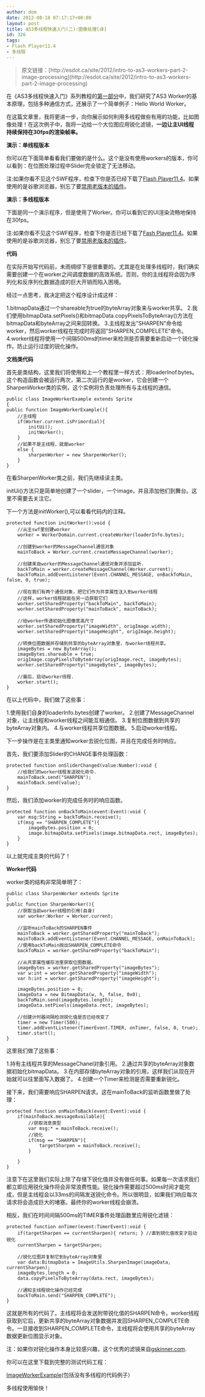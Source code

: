```yaml
---
author: dom
date: 2012-08-18 07:17:17+00:00
layout: post
title: AS3多线程快速入门(二):图像处理[译]
id: 326
tags:
- Flash Player11.4
- 多线程
---
```


<blockquote>原文链接：[http://esdot.ca/site/2012/intro-to-as3-workers-part-2-image-processing](http://esdot.ca/site/2012/intro-to-as3-workers-part-2-image-processing)</blockquote>




在《AS3多线程快速入门》系列教程的[第一部分](http://esdot.ca/site/2012/intro-to-as3-workers-hello-world)中，我们研究了AS3 Worker的基本原理，包括多种通信方式，还展示了一个简单例子：Hello World Worker。

在这篇文章里，我将更进一步，向你展示如何利用多线程做些有用的功能，比如图像处理！在这次例子中，我将一边给一个大位图应用锐化滤镜，**一边让主UI线程持续保持在30fps的渲染帧率。**

**演示：单线程版本**

你可以在下面简单看看我们要做的是什么。这个是没有使用workers的版本，你可以看到：在位图处理过程中Slider完全锁定了无法移动。<!-- more -->



注:如果你看不见这个SWF程序，检查下你是否已经下载了[Flash Player11.4](http://labs.adobe.com/technologies/flashplatformruntimes/flashplayer11-4/)。如果使用的是谷歌浏览器，别忘了要[禁用老版本的插件](http://www.howtogeek.com/howto/16705/disable-the-old-adobe-flash-plugin-in-google-chrome/)。

**演示：多线程版本**

下面是同一个演示程序，但是使用了Worker。你可以看到它的UI渲染流畅地保持在30fps。



注:如果你看不见这个SWF程序，检查下你是否已经下载了[Fash Player11.4](http://labs.adobe.com/technologies/flashplatformruntimes/flashplayer11-4/)。如果使用的是谷歌浏览器，别忘了要[禁用老版本的插件](http://www.howtogeek.com/howto/16705/disable-the-old-adobe-flash-plugin-in-google-chrome/)。

**代码**

在实际开始写代码前，未雨绸缪下是很重要的。尤其是在处理多线程时，我们确实需要创建一个在worker之间调度数据的高效系统。否则，你的主线程将会因为序列化和反序列化数据造成的巨大开销而陷入困境。

经过一点思考，我决定把这个程序设计成这样：

1.bitmapData通过一个shareable为true的byteArray对象来与worker共享。
2.我们使用bitmapData.setPixels()和bitmapData.copyPixelsToByteArray()方法在bitmapData和byteArray之间来回转换。
3.主线程发出"SHARPEN"命令给worker，然后worker线程在完成时将返回"SHARPEN_COMPELETE"命令。
4.worker线程将使用一个间隔500ms的timer来检测是否需要重新启动一个锐化操作。防止运行过度的锐化操作。

**文档类代码**

首先是类结构，这里我们将使用和上一个教程里一样方式：用loaderInof.bytes。这个构造函数会被运行两次，第二次运行的是worker，它会创建一个SharpenWorker类的实例，这个实例将负责处理所有与主线程的通信。

    
    
    public class ImageWorkerExample extends Sprite
    {
    public function ImageWorkerExample(){
    	//主线程
    	if(Worker.current.isPrimordial){
    		initUi();
    		initWorker();
    	} 
    	//如果不是主线程，就是worker
    	else {
    		sharpenWorker = new SharpenWorker();
    	}
    }
    


在看SharpenWorker类之前，我们先继续读主类。

initUi()方法只是简单地创建了一个slider，一个image，并且添加他们到舞台。这里不需要去关注它。

下一个方法是initWorker(),可以看看代码内的注释。

    
    
    protected function initWorker():void {
    	//从主swf里创建worker 
    	worker = WorkerDomain.current.createWorker(loaderInfo.bytes);
    
    	//创建到worker的MessageChannel通信对象
    	mainToBack = Worker.current.createMessageChannel(worker);
    
    	//创建来自worker的MessageChannel通信对象并添加监听.
    	backToMain = worker.createMessageChannel(Worker.current);
    	backToMain.addEventListener(Event.CHANNEL_MESSAGE, onBackToMain, false, 0, true);
    
    	//现在我们有两个通信对象，把它们作为共享属性注入到worker线程
    	//这样，worker线程就能在另一边获取它们
    	worker.setSharedProperty("backToMain", backToMain);
    	worker.setSharedProperty("mainToBack", mainToBack);
    
    	//给worker传递初始化图像宽高尺寸
    	worker.setSharedProperty("imageWidth", origImage.width);
    	worker.setSharedProperty("imageHeight", origImage.height);
    
    	//转换位图数据并存储到共享的byteArray对象里，与worker线程共享。
    	imageBytes = new ByteArray();
    	imageBytes.shareable = true;
    	origImage.copyPixelsToByteArray(origImage.rect, imageBytes);
    	worker.setSharedProperty("imageBytes", imageBytes);
    
    	//最后，启动worker线程.
    	worker.start();
    }
    


在以上代码中，我们做了这些事：

1.使用我们自身的loaderInfo.bytes创建了worker。
2.创建了MessageChannel对象，让主线程和worker线程之间能互相通信。
3.复制位图数据到共享的byteArray对象内。
4.与worker线程共享位图数据。
5.启动worker线程。

下一步操作是在主类里通知worker去锐化位图，并且在完成任务时响应。

首先，我们要添加Slider的CHANGE事件处理函数：

    
    
    protected function onSliderChanged(value:Number):void {
    	//给我们的worker线程发送锐化命令.
    	mainToBack.send("SHARPEN");
    	mainToBack.send(value);
    }
    


然后，我们添加worker的完成任务时的响应函数。

    
    
    protected function onBackToMain(event:Event):void {
    	var msg:String = backToMain.receive();
    	if(msg == "SHARPEN_COMPLETE"){
    		imageBytes.position = 0;
    		image.bitmapData.setPixels(image.bitmapData.rect, imageBytes);
    	}
    }
    


以上就完成主类的代码了！

**Worker代码**

worker类的结构非常简单明了：

    
    
    public class SharpenWorker extends Sprite
    { 
    public function SharpenWorker(){
    	//获取当前worker线程的引用(自身)
    	var worker:Worker = Worker.current;
    
    	//监听mainToBack的SHARPEN事件
    	mainToBack = worker.getSharedProperty("mainToBack");
    	mainToBack.addEventListener(Event.CHANNEL_MESSAGE, onMainToBack);
    	//使用backToMain抛出SHARPEN_COMPLETE命令
    	backToMain = worker.getSharedProperty("backToMain");
    
    	//从共享属性缓存池里获取位图数据。
    	imageBytes = worker.getSharedProperty("imageBytes");
    	var w:int = worker.getSharedProperty("imageWidth");
    	var h:int = worker.getSharedProperty("imageHeight");
    
    	imageBytes.position = 0;
    	imageData = new BitmapData(w, h, false, 0x0);
    	backToMain.send(imageBytes.length);
    	imageData.setPixels(imageData.rect, imageBytes);
    
    	//创建计时器间隔检测锐化值是否已经改变了
    	timer = new Timer(500);
    	timer.addEventListener(TimerEvent.TIMER, onTimer, false, 0, true);
    	timer.start();
    }
    


这里我们做了这些事：

1.持有主线程共享的MessageChanel对象引用。
2.通过共享的byteArray对象数据初始化bitmapData。
3.在内部存储byteArray对象的引用，这样我们从现在开始就可以往里面写入数据了。
4.创建一个Timer来检测是否需要重新锐化。

接下来，我们需要响应SHARPEN请求。这在mainToBack的监听函数里做了处理：

    
    
    protected function onMainToBack(event:Event):void {
    	if(mainToBack.messageAvailable){
    		//获取消息类型
    		var msg:* = mainToBack.receive();
    		//锐化
    		if(msg == "SHARPEN"){
    			targetSharpen = mainToBack.receive();
    		}
    
    	}
    }


注意下在这里我们实际上除了存储下锐化值并没有做任何事。如果每一次请求我们都立即应用锐化操作将会非常浪费性能。锐化操作需要超过500ms时间才能完成，但是主线程会以33ms的间隔发送锐化命令。所以很明显，如果我们响应每次请求将会造成巨大的堵塞。最终你的worker线程会崩溃。

相反，我们在时间间隔500ms的TIMER事件处理函数里应用锐化滤镜：

    
    
    protected function onTimer(event:TimerEvent):void {
    	if(targetSharpen == currentSharpen){ return; } //直到锐化值改变才启动锐化
    	currentSharpen = targetSharpen;
    
    	//锐化位图并复制它到byteArray对象里
    	var data:BitmapData = ImageUtils.SharpenImage(imageData, currentSharpen);
    	imageBytes.length = 0;
    	data.copyPixelsToByteArray(data.rect, imageBytes);
    
    	//通知主线程锐化操作已经完成
    	backToMain.send("SHARPEN_COMPLETE");
    }
    


这就是所有的代码了。主线程将会发送附带锐化值的SHARPEN命令，worker线程获取到它后，更新共享的byteArray对象数据并发回SHARPEN_COMPLETE命令。一旦接收到SHARPEN_COMPLETE命令，主线程将会使用共享的byteArray数据更新位图显示对象。

注：如果你对锐化操作本身比较感兴趣，这个优秀的滤镜来自[gskinner.com](https://github.com/gskinner/AS3Libs).

你可以在这里下载到完整的测试代码工程：

[ImageWorkerExample](http://blog.domlib.com/wp-content/uploads/2012/08/ImageWorkerExample.zip)(包括没有多线程的代码例子）

多线程使用愉快！
